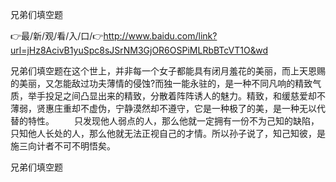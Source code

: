 兄弟们填空题

👉最/新/观/看/入/口/👉http://www.baidu.com/link?url=jHz8AcivB1yuSpc8sJSrNM3GjOR6OSPiMLRbBTcVT1O&wd

兄弟们填空题在这个世上，并非每一个女子都能具有闭月羞花的美丽，而上天恩赐的美丽，又怎能敌过功夫薄情的侵蚀?而独一能永驻的，是一种不同凡响的精致气质，举手投足之间凸显出来的精致，分散着阵阵诱人的魅力。精致，和缓慈爱却不薄弱，贤惠庄重却不虚伪，宁静漠然却不遵守，它是一种极了的美，是一种无以代替的特性。
　　只发现他人弱点的人，那么他就一定拥有一份不为己知的缺陷，只知他人长处的人，那么他就无法正视自己的才情。所以孙子说了，知己知彼，是施三向计者不可不明悟矣。


兄弟们填空题
